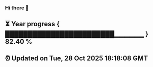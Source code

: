 ### Hi there 👋
⏳ Year progress { ████████████████████████▁▁▁▁▁▁ } 82.40 %
---
⏰ Updated on Tue, 28 Oct 2025 18:18:08 GMT
---
